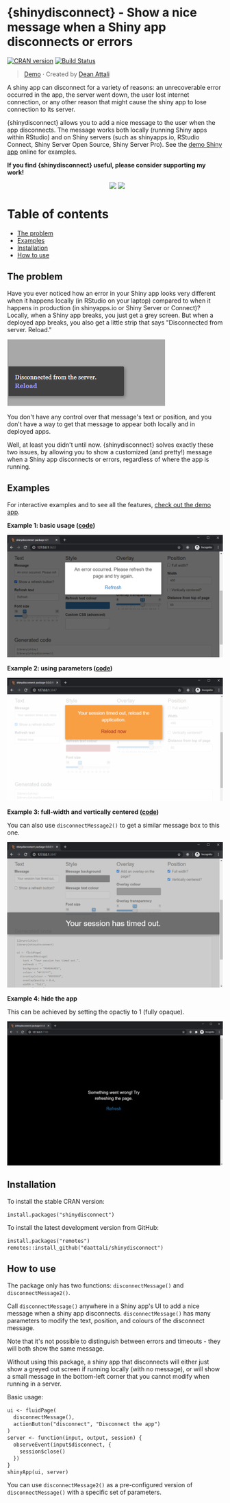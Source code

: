 # {shinydisconnect} - Show a nice message when a Shiny app disconnects or errors

[![CRAN
version](https://www.r-pkg.org/badges/version/shinydisconnect)](https://cran.r-project.org/package=shinydisconnect)
[![Build Status](https://travis-ci.org/daattali/shinydisconnect.svg?branch=master)](https://travis-ci.org/daattali/shinydisconnect)

> [Demo](https://daattali.com/shiny/shinydisconnect-demo/) &middot; Created by [Dean Attali](https://deanattali.com)

A shiny app can disconnect for a variety of reasons: an unrecoverable error occurred in the app, the server went down, the user lost internet connection, or any other reason that might cause the shiny app to lose connection to its server.

{shinydisconnect} allows you to add a nice message to the user when the app disconnects.  The message works both locally (running Shiny apps within RStudio) and on Shiny servers (such as shinyapps.io, RStudio Connect, Shiny Server Open Source, Shiny Server Pro). See the [demo Shiny app](https://daattali.com/shiny/shinydisconnect-demo/) online for examples.

**If you find {shinydisconnect} useful, please consider supporting my work\!**

<p align="center">

<a style="display: inline-block; margin-left: 10px;" href="https://github.com/sponsors/daattali">
<img height="35" src="https://i.imgur.com/034B8vq.png" /> </a>

<a style="display: inline-block;" href="https://paypal.me/daattali">
<img height="35" src="https://camo.githubusercontent.com/0e9e5cac101f7093336b4589c380ab5dcfdcbab0/68747470733a2f2f63646e2e6a7364656c6976722e6e65742f67682f74776f6c66736f6e2f70617970616c2d6769746875622d627574746f6e40312e302e302f646973742f627574746f6e2e737667" />
</a>

</p>

# Table of contents

- [The problem](#problem)
- [Examples](#examples)
- [Installation](#install)
- [How to use](#usage)

<h2 id="problem">The problem</h2>

Have you ever noticed how an error in your Shiny app looks very different when it happens locally (in RStudio on your laptop) compared to when it happens in production (in shinyapps.io or Shiny Server or Connect)? Locally, when a Shiny app breaks, you just get a grey screen. But when a deployed app breaks, you also get a little strip that says "Disconnected from server. Reload."

![shiny default message](inst/img/shinydisconnect-default-message.png)

You don't have any control over that message's text or position, and you don't have a way to get that message to appear both locally and in deployed apps.

Well, at least you didn't until now. {shinydisconnect} solves exactly these two issues, by allowing you to show a customized (and pretty!) message when a Shiny app disconnects or errors, regardless of where the app is running.

<h2 id="examples">Examples</h2>

For interactive examples and to see all the features, [check out the demo app](https://daattali.com/shiny/shinydisconnect-demo/).

**Example 1: basic usage ([code](inst/examples/basic/app.R))**

![basic screenshot](inst/img/basic.PNG)

**Example 2: using parameters ([code](inst/examples/advanced/app.R))**

![advanced screenshot](inst/img/advanced.PNG)

**Example 3: full-width and vertically centered ([code](inst/examples/special/app.R))**

You can also use `disconnectMessage2()` to get a similar message box to this one.

![special screenshot](inst/img/special.png)

**Example 4: hide the app**

This can be achieved by setting the opactiy to 1 (fully opaque).

![special2 screenshot](inst/img/special2.PNG)


<h2 id="install">Installation</h2>

To install the stable CRAN version:

```
install.packages("shinydisconnect")
```

To install the latest development version from GitHub:

```
install.packages("remotes")
remotes::install_github("daattali/shinydisconnect")
```

<h2 id="usage">How to use</h2>

The package only has two functions: `disconnectMessage()` and `disconnectMessage2()`.

Call `disconnectMessage()` anywhere in a Shiny app's UI to add a nice message when a shiny app disconnects. `disconnectMessage()` has many parameters to modify the text, position, and colours of the disconnect message.

Note that it's not possible to distinguish between errors and timeouts - they will both show the same message.

Without using this package, a shiny app that disconnects will either just show a greyed out screen if running locally (with no message), or will show a small message in the bottom-left corner that you cannot modify when running in a server.

Basic usage:

```
ui <- fluidPage(
  disconnectMessage(),
  actionButton("disconnect", "Disconnect the app")
)
server <- function(input, output, session) {
  observeEvent(input$disconnect, {
    session$close()
  })
}
shinyApp(ui, server)
```

You can use `disconnectMessage2()` as a pre-configured version of `disconnectMessage()` with a specific set of parameters.
